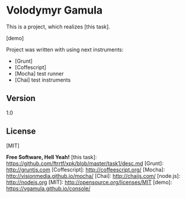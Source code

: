Volodymyr Gamula
=========

This is a project, which realizes [this task].

[demo]

Project was written with using next instruments:
  - [Grunt]
  - [Coffescript]
  - [Mocha] test runner
  - [Chai] test instruments



Version
----

1.0

License
----

[MIT]

**Free Software, Hell Yeah!**
[this task]: https://github.com/ftrrtf/xpk/blob/master/task1/desc.md
[Grunt]: http://gruntjs.com
[Coffescript]: http://coffeescript.org/
[Mocha]: http://visionmedia.github.io/mocha/
[Chai]: http://chaijs.com/
[node.js]: http://nodejs.org
[MIT]: http://opensource.org/licenses/MIT
[demo]: https://vgamula.github.io/console/
